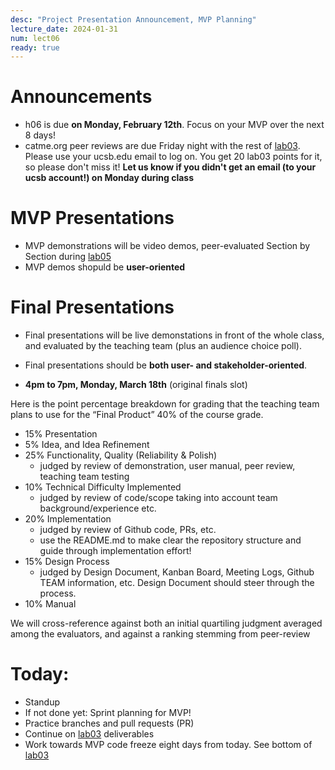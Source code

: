 ```yaml
---
desc: "Project Presentation Announcement, MVP Planning"
lecture_date: 2024-01-31
num: lect06
ready: true
---
```

 
# Announcements
* h06 is due **on Monday, February 12th**. Focus on your MVP over the next 8 days!  
* catme.org peer reviews are due Friday night with the rest of [lab03](https://ucsb-cs148.github.io/w24/lab/lab03/). Please use your ucsb.edu email to log on. You get 20 lab03 points for it, so please don't miss it! **Let us know if you didn't get an email (to your ucsb account!) on Monday during class**

# MVP Presentations
* MVP demonstrations will be video demos, peer-evaluated Section by Section during [lab05](https://ucsb-cs148.github.io/w24/lab/lab05/)
* MVP demos shopuld be **user-oriented**

# Final Presentations 

* Final presentations will be live demonstations in front of the whole class, and evaluated by the teaching team (plus an audience choice poll). 
* Final presentations should be **both user- and stakeholder-oriented**. 

* **4pm to 7pm, Monday, March 18th** (original finals slot)

Here is the point percentage breakdown for grading that the teaching team plans to use for the “Final Product” 40% of the course grade.

* 15% Presentation
* 5% Idea, and Idea Refinement 
* 25% Functionality, Quality (Reliability & Polish) 
    * judged by review of demonstration, user manual, peer review, teaching team testing 
* 10% Technical Difficulty Implemented 
    * judged by review of code/scope taking into account team background/experience etc.
* 20% Implementation 
    * judged by review of Github code, PRs, etc. 
    * use the README.md to make clear the repository structure and guide through implementation effort! 
* 15% Design Process 
    * judged by Design Document, Kanban Board, Meeting Logs, Github TEAM information, etc. Design Document should steer through the process.
* 10% Manual 

We will cross-reference against both an initial quartiling judgment averaged among the evaluators, and against a ranking stemming from peer-review


# Today:

* Standup
* If not done yet: Sprint planning for MVP! 
* Practice branches and pull requests (PR)
* Continue on [lab03](https://ucsb-cs148.github.io/w24/lab/lab03/) deliverables
* Work towards MVP code freeze eight days from today. See bottom of [lab03](https://ucsb-cs148.github.io/w24/lab/lab03/)
